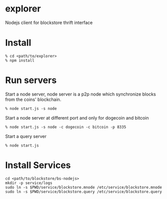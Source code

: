 explorer
==========
Nodejs client for blockstore thrift interface

Install
==========

```
% cd <path/to/explorer>
% npm install
```

Run servers
=======

Start a node server, node server is a p2p node which synchronize blocks from the coins' blockchain.
```
% node start.js -s node
```

Start a node server at different port and only for dogecoin and bitcoin
```
% node start.js -s node -c dogecoin -c bitcoin -p 8335
```

Start a query server 
```
% node start.js
```

Install Services
===========
```
cd <path/to/blockstore/bs-nodejs>
mkdir -p service/logs
sudo ln -s $PWD/service/blockstore.mnode /etc/service/blockstore.mnode
sudo ln -s $PWD/service/blockstore.query /etc/service/blockstore.query

```
